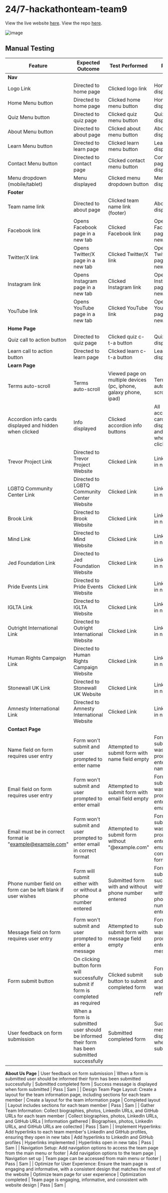 # 24/7-hackathonteam-team9

View the live website [here](https://declan444.github.io/24-7-hackathon-team9/).
View the repo [here](https://github.com/Declan444/24-7-hackathon-team9).


![image](https://github.com/user-attachments/assets/073b1221-62d8-45d6-94cf-87dfaa3775d9)


## Manual Testing

| Feature | Expected Outcome | Test Performed | Result | Pass/Fail | Tested By |
| --- | --- | --- | --- | --- | --- |
| **Nav** |
| Logo Link | Directed to home page | Clicked logo link | Home page displayed | Pass | Kyle |
| Home Menu button | Directed to home page | Clicked home menu button | Home page displayed | Pass | Kyle |
| Quiz Menu button | Directed to quiz page | Clicked quiz menu button | Quiz page displayed | Pass | Kyle |
| About Menu button | Directed to about page | Clicked about menu button | About page displayed | Pass | Kyle |
| Learn Menu button | Directed to learn page | Clicked learn menu button | Learn page displayed | Pass | Kyle |
| Contact Menu button | Directed to contact page | Clicked contact menu button | Contact page displayed | Pass | Kyle |
| Menu dropdown (mobile/tablet) | Menu displayed | Clicked menu dropdown button | Menu displayed | Pass | Kyle |
| **Footer** |
| Team name link | Directed to about page | Clicked team name link (footer) | About page displayed | Pass | Kyle |
| Facebook link | Opens Facebook page in a new tab | Clicked Facebook link | Opened Facebook page in a new tab | Pass | Kyle |
| Twitter/X link | Opens Twitter/X page in a new tab | Clicked Twitter/X link | Opened Twitter/X page in a new tab | Pass | Kyle |
| Instagram link | Opens Instagram page in a new tab | Clicked Instagram link | Opened Instagram page in a new tab | Pass | Kyle |
| YouTube link | Opens YouTube page in a new tab | Clicked YouTube link | Opened YouTube page in a new tab | Pass | Kyle |
| **Home Page** |
| Quiz call to action button | Directed to quiz page | Clicked quiz c-t-a button | Quiz page displayed | Pass | Kyle |
| Learn call to action button | Directed to learn page | Clicked learn c-t-a button | Learn page displayed | Pass | Kyle |
| **Learn Page** |
| Terms auto-scroll | Terms auto-scroll | Viewed page on multiple devices (pc, iphone, galaxy phone, ipad) | Terms auto-scrolled | Pass | Kyle |
| Accordion info cards displayed and hidden when clicked | Info displayed | Clicked accordion info buttons | All accordion cards displayed and hidden when clicked | Pass | Kyle |
| Trevor Project Link| Directed to Trevor Project Website | Clicked Link | Link opened in new tab | Pass | Ben |
| LGBTQ Community Center Link| Directed to LGBTQ Community Center Website | Clicked Link | Link opened in new tab | Pass | Ben |
| Brook Link| Directed to Brook Website | Clicked Link | Link opened in new tab | Pass | Ben |
| Mind Link| Directed to Mind Website | Clicked Link | Link opened in new tab | Pass | Ben |
| Jed Foundation Link| Directed to Jed Foundation Website | Clicked Link | Link opened in new tab | Pass | Ben |
| Pride Events Link| Directed to Pride Events Website | Clicked Link | Link opened in new tab | Pass | Ben |
| IGLTA Link| Directed to IGLTA Website | Clicked Link | Link opened in new tab | Pass | Ben |
| Outright International Link| Directed to Outright International Website | Clicked Link | Link opened in new tab | Pass | Ben |
| Human Rights Campaign Link| Directed to Human Rights Campaign Website | Clicked Link | Link opened in new tab | Pass | Ben |
| Stonewall UK Link| Directed to Stonewall UK Website | Clicked Link | Link opened in new tab | Pass | Ben |
| Amnesty International Link| Directed to Amnesty International Website | Clicked Link | Link opened in new tab | Pass | Ben |
| **Contact Page** |
| Name field on form requires user entry | Form won't submit and user prompted to enter name | Attempted to submit form with name field empty  | Form didn't submit and I was prompted to enter my name | Pass | Chris |
| Email field on form requires user entry | Form won't submit and user prompted to enter email | Attempted to submit form with email field empty  | Form didn't submit and I was prompted to enter my email | Pass | Chris |
| Email must be in correct format ie "example@example.com" | Form won't submit and user prompted to enter email in correct format | Attempted to submit form without "@example.com" | Form didn't submit and I was prompted to enter my email in the correct format | Pass | Chris |
| Phone number field on form can be left blank if user wishes | Form will submit either with or without a phone number entered | Submitted form with and without phone number entered  | Form submitted successfully with and without a phone number entered | Pass | Chris |
| Message field on form requires user entry | Form won't submit and user prompted to enter a message | Attempted to submit form with message field empty  | Form didn't submit and I was prompted to enter a message | Pass | Chris |
| Form submit button | On clicking button form will successfully submit if form is completed as required | Clicked submit button to submit completed form  | Form submitted and page was refreshed | Pass | Chris |
| User feedback on form submission | When a form is submitted user should be informed their form has been submitted successfully | Submitted completed form | Success message is displayed when form submitted | Pass | Chris |
**About Us Page**
| User feedback on form submission | When a form is submitted user should be informed their form has been submitted successfully | Submitted completed form | Success message is displayed when form submitted | Pass | Sam |
| Design Team Page Layout: Create a layout for the team information page, including sections for each team member | Create a layout for the team information page | Completed layout | Layout includes sections for each team member | Pass | Sam |
| Gather Team Information: Collect biographies, photos, LinkedIn URLs, and GitHub URLs for each team member | Collect biographies, photos, LinkedIn URLs, and GitHub URLs | Information gathered | Biographies, photos, LinkedIn URLs, and GitHub URLs are collected | Pass | Sam |
| Implement Hyperlinks: Add hyperlinks to each team member's LinkedIn and GitHub profiles, ensuring they open in new tabs | Add hyperlinks to LinkedIn and GitHub profiles | Hyperlinks implemented | Hyperlinks open in new tabs | Pass | Sam |
| Navigation Setup: Add navigation options to access the team page from the main menu or footer | Add navigation options to the team page | Navigation set up | Team page can be accessed from main menu or footer | Pass | Sam |
| Optimize for User Experience: Ensure the team page is engaging and informative, with a consistent design that matches the rest of the website | Optimize team page for user experience | Optimization completed | Team page is engaging, informative, and consistent with website design | Pass | Sam |